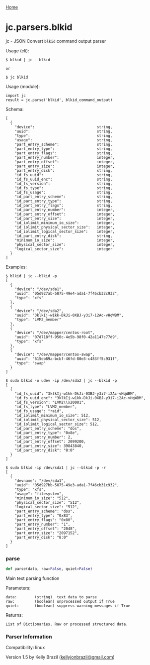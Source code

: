 [Home](https://kellyjonbrazil.github.io/jc/)
<a id="jc.parsers.blkid"></a>

# jc.parsers.blkid

jc - JSON Convert `blkid` command output parser

Usage (cli):

    $ blkid | jc --blkid

    or

    $ jc blkid

Usage (module):

    import jc
    result = jc.parse('blkid', blkid_command_output)

Schema:

    [
      {
        "device":                            string,
        "uuid":                              string,
        "type":                              string,
        "usage":                             string,
        "part_entry_scheme":                 string,
        "part_entry_type":                   string,
        "part_entry_flags":                  string,
        "part_entry_number":                 integer,
        "part_entry_offset":                 integer,
        "part_entry_size":                   integer,
        "part_entry_disk":                   string,
        "id_fs_uuid":                        string,
        "id_fs_uuid_enc":                    string,
        "id_fs_version":                     string,
        "id_fs_type":                        string,
        "id_fs_usage":                       string,
        "id_part_entry_scheme":              string,
        "id_part_entry_type":                string,
        "id_part_entry_flags":               string,
        "id_part_entry_number":              integer,
        "id_part_entry_offset":              integer,
        "id_part_entry_size":                integer,
        "id_iolimit_minimum_io_size":        integer,
        "id_iolimit_physical_sector_size":   integer,
        "id_iolimit_logical_sector_size":    integer,
        "id_part_entry_disk":                string,
        "minimum_io_size":                   integer,
        "physical_sector_size":              integer,
        "logical_sector_size":               integer
      }
    ]

Examples:

    $ blkid | jc --blkid -p
    [
      {
        "device": "/dev/sda1",
        "uuid": "05d927ab-5875-49e4-ada1-7f46cb32c932",
        "type": "xfs"
      },
      {
        "device": "/dev/sda2",
        "uuid": "3klkIj-w1kk-DkJi-0XBJ-y3i7-i2Ac-vHqWBM",
        "type": "LVM2_member"
      },
      {
        "device": "/dev/mapper/centos-root",
        "uuid": "07d718ff-950c-4e5b-98f0-42a1147c77d9",
        "type": "xfs"
      },
      {
        "device": "/dev/mapper/centos-swap",
        "uuid": "615eb89a-bcbf-46fd-80e3-c483ff5c931f",
        "type": "swap"
      }
    ]

    $ sudo blkid -o udev -ip /dev/sda2 | jc --blkid -p
    [
      {
        "id_fs_uuid": "3klkIj-w1kk-DkJi-0XBJ-y3i7-i2Ac-vHqWBM",
        "id_fs_uuid_enc": "3klkIj-w1kk-DkJi-0XBJ-y3i7-i2Ac-vHqWBM",
        "id_fs_version": "LVM2\\x20001",
        "id_fs_type": "LVM2_member",
        "id_fs_usage": "raid",
        "id_iolimit_minimum_io_size": 512,
        "id_iolimit_physical_sector_size": 512,
        "id_iolimit_logical_sector_size": 512,
        "id_part_entry_scheme": "dos",
        "id_part_entry_type": "0x8e",
        "id_part_entry_number": 2,
        "id_part_entry_offset": 2099200,
        "id_part_entry_size": 39843840,
        "id_part_entry_disk": "8:0"
      }
    ]

    $ sudo blkid -ip /dev/sda1 | jc --blkid -p -r
    [
      {
        "devname": "/dev/sda1",
        "uuid": "05d927bb-5875-49e3-ada1-7f46cb31c932",
        "type": "xfs",
        "usage": "filesystem",
        "minimum_io_size": "512",
        "physical_sector_size": "512",
        "logical_sector_size": "512",
        "part_entry_scheme": "dos",
        "part_entry_type": "0x83",
        "part_entry_flags": "0x80",
        "part_entry_number": "1",
        "part_entry_offset": "2048",
        "part_entry_size": "2097152",
        "part_entry_disk": "8:0"
      }
    ]

<a id="jc.parsers.blkid.parse"></a>

### parse

```python
def parse(data, raw=False, quiet=False)
```

Main text parsing function

Parameters:

    data:        (string)  text data to parse
    raw:         (boolean) unprocessed output if True
    quiet:       (boolean) suppress warning messages if True

Returns:

    List of Dictionaries. Raw or processed structured data.

### Parser Information
Compatibility:  linux

Version 1.5 by Kelly Brazil (kellyjonbrazil@gmail.com)
